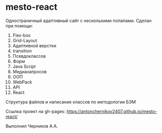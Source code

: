 # mesto-react

Одностраничный адаптивный сайт с несколькими попапами. Сделан при помощи:
1. Flex-box
2. Grid-Layout
3. Адаптивной верстки
4. transition
5. Псевдоклассов
6. Форм
7. Java Script
8. Медиазапросов
9. ООП
10. WebPack
11. API
12. React

Структура файлов и написание классов по методологии БЭМ

Ссылка проект на gh-pages: https://antonchernikov2407.github.io/mesto-react/

Выполнил Черников А.А.
